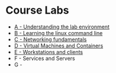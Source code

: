 # Course Labs

- [A - Understanding the lab environment](labs/A.md)
- [B - Learning the linux command line](labs/B.md)
- [C - Networking fundamentals](labs/C.md)
- [D - Virtual Machines and Containers](labs/D.md)
- [E - Workstations and clients](labs/E.md)
- F - Services and Servers
- G - 